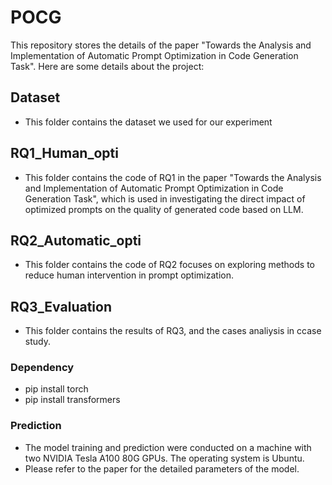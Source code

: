 # POCG
This repository stores the details of the paper "Towards the Analysis and Implementation of Automatic Prompt Optimization in Code Generation Task". Here are some details about the project:

## Dataset

- This folder contains the dataset we used for our experiment

## RQ1_Human_opti

- This folder contains the code of RQ1 in the paper "Towards the Analysis and Implementation of Automatic Prompt Optimization in Code Generation Task", which is used in investigating the direct impact of optimized prompts on the quality of generated code based on LLM.

## RQ2_Automatic_opti

- This folder contains the code of RQ2 focuses on exploring methods to reduce human intervention in prompt optimization.

## RQ3_Evaluation

- This folder contains the results of RQ3, and the cases analiysis in ccase study.

### Dependency
- pip install torch
- pip install transformers

### Prediction
* The model training and prediction were conducted on a machine with two NVIDIA Tesla A100 80G GPUs. The operating system is Ubuntu.
* Please refer to the paper for the detailed parameters of the model.


